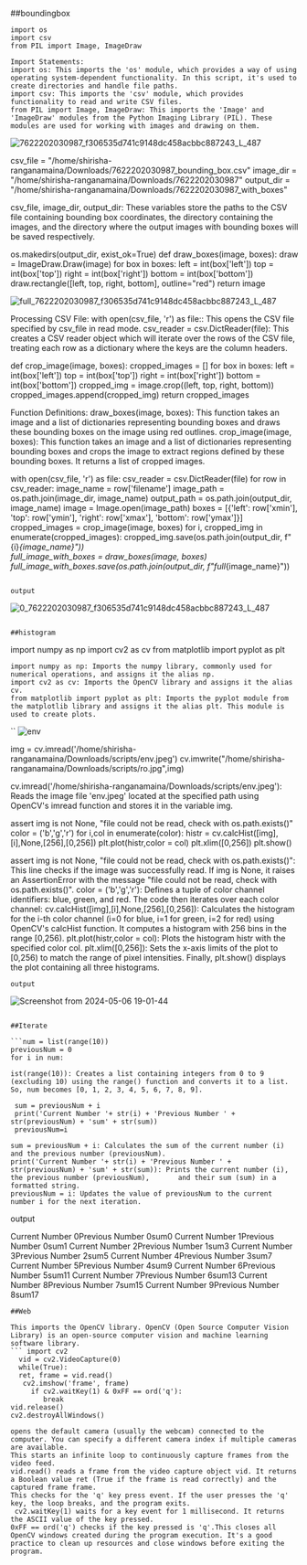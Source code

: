 ##boundingbox

```
import os
import csv
from PIL import Image, ImageDraw

Import Statements:
import os: This imports the 'os' module, which provides a way of using operating system-dependent functionality. In this script, it's used to create directories and handle file paths.
import csv: This imports the 'csv' module, which provides functionality to read and write CSV files.
from PIL import Image, ImageDraw: This imports the 'Image' and 'ImageDraw' modules from the Python Imaging Library (PIL). These modules are used for working with images and drawing on them.
```
![7622202030987_f306535d741c9148dc458acbbc887243_L_487](https://github.com/shirisharanganamaina/shiri/assets/169051602/34f47053-1c1a-4b37-8e96-68135cb3af05)

csv_file = "/home/shirisha-ranganamaina/Downloads/7622202030987_bounding_box.csv"
image_dir = "/home/shirisha-ranganamaina/Downloads/7622202030987"
output_dir = "/home/shirisha-ranganamaina/Downloads/7622202030987_with_boxes"

csv_file, image_dir, output_dir: These variables store the paths to the CSV file containing bounding box coordinates, the directory containing the images, and the directory where the output images with bounding boxes will be saved respectively.


os.makedirs(output_dir, exist_ok=True)
def draw_boxes(image, boxes):
    draw = ImageDraw.Draw(image)
    for box in boxes:
        left = int(box['left'])
        top = int(box['top'])
        right = int(box['right'])
        bottom = int(box['bottom'])
        draw.rectangle([left, top, right, bottom], outline="red")
    return image

![full_7622202030987_f306535d741c9148dc458acbbc887243_L_487](https://github.com/shirisharanganamaina/shiri/assets/169051602/0df0ad41-b551-4332-8cb9-818c02f77118)

Processing CSV File:
with open(csv_file, 'r') as file:: This opens the CSV file specified by csv_file in read mode.
csv_reader = csv.DictReader(file): This creates a CSV reader object which will iterate over the rows of the CSV file, treating each row as a dictionary where the keys are the column headers.

def crop_image(image, boxes):
    cropped_images = []
    for box in boxes:
        left = int(box['left'])
        top = int(box['top'])
        right = int(box['right'])
        bottom = int(box['bottom'])
        cropped_img = image.crop((left, top, right, bottom))
        cropped_images.append(cropped_img)
    return cropped_images

Function Definitions:
 draw_boxes(image, boxes): This function takes an image and a list of dictionaries representing bounding boxes and draws these bounding boxes on the image using red outlines.
crop_image(image, boxes): This function takes an image and a list of dictionaries representing bounding boxes and crops the image to extract regions defined by these bounding boxes. It returns a list of cropped images.

with open(csv_file, 'r') as file:
    csv_reader = csv.DictReader(file)
    for row in csv_reader:
        image_name = row['filename']
        image_path = os.path.join(image_dir, image_name)
        output_path = os.path.join(output_dir, image_name)
        image = Image.open(image_path)
        boxes = [{'left': row['xmin'], 'top': row['ymin'], 'right': row['xmax'], 'bottom': row['ymax']}]
        cropped_images = crop_image(image, boxes)
        for i, cropped_img in enumerate(cropped_images):
            cropped_img.save(os.path.join(output_dir, f"{i}_{image_name}"))  
        full_image_with_boxes = draw_boxes(image, boxes)
        full_image_with_boxes.save(os.path.join(output_dir, f"full_{image_name}"))
```

output
```
![0_7622202030987_f306535d741c9148dc458acbbc887243_L_487](https://github.com/shirisharanganamaina/shiri/assets/169051602/cff798f2-8a70-4e13-9f58-266696fbbafa)
```

##histogram

```
import numpy as np
import cv2 as cv
from matplotlib import pyplot as plt

    import numpy as np: Imports the numpy library, commonly used for numerical operations, and assigns it the alias np.
    import cv2 as cv: Imports the OpenCV library and assigns it the alias cv.
    from matplotlib import pyplot as plt: Imports the pyplot module from the matplotlib library and assigns it the alias plt. This module is used to create plots.
``
 ![env](https://github.com/shirisharanganamaina/shiri/assets/169051602/f5150ee2-7b3a-4d9a-a169-982e52b49c6e)

img = cv.imread('/home/shirisha-ranganamaina/Downloads/scripts/env.jpeg')
cv.imwrite("/home/shirisha-ranganamaina/Downloads/scripts/ro.jpg",img)

cv.imread('/home/shirisha-ranganamaina/Downloads/scripts/env.jpeg'): Reads the image file 'env.jpeg' located at the specified path using OpenCV's imread function and stores it in the variable img.


assert img is not None, "file could not be read, check with os.path.exists()"
color = ('b','g','r')
for i,col in enumerate(color):
 histr = cv.calcHist([img],[i],None,[256],[0,256])
 plt.plot(histr,color = col)
 plt.xlim([0,256])
plt.show()


 assert img is not None, "file could not be read, check with os.path.exists()": This line checks if the image was successfully read. If img is None, it raises an AssertionError with the message "file could not be read, check with os.path.exists()".
color = ('b','g','r'): Defines a tuple of color channel identifiers: blue, green, and red.
The code then iterates over each color channel:
cv.calcHist([img],[i],None,[256],[0,256]): Calculates the histogram for the i-th color channel (i=0 for blue, i=1 for green, i=2 for red) using OpenCV's calcHist function. It computes a histogram with 256 bins in the range [0,256).
 plt.plot(histr,color = col): Plots the histogram histr with the specified color col.
plt.xlim([0,256]): Sets the x-axis limits of the plot to [0,256) to match the range of pixel intensities.
Finally, plt.show() displays the plot containing all three histograms.

```
output
```
![Screenshot from 2024-05-06 19-01-44](https://github.com/shirisharanganamaina/shiri/assets/169051602/e36e8db2-b618-464b-97d6-c8eecc079561)
```

##Iterate

```num = list(range(10))
previousNum = 0
for i in num:

ist(range(10)): Creates a list containing integers from 0 to 9 (excluding 10) using the range() function and converts it to a list. So, num becomes [0, 1, 2, 3, 4, 5, 6, 7, 8, 9].

 sum = previousNum + i
 print('Current Number '+ str(i) + 'Previous Number ' + str(previousNum) + 'sum' + str(sum))
 previousNum=i

sum = previousNum + i: Calculates the sum of the current number (i) and the previous number (previousNum).
print('Current Number '+ str(i) + 'Previous Number ' + str(previousNum) + 'sum' + str(sum)): Prints the current number (i), the previous number (previousNum),       and their sum (sum) in a formatted string.
previousNum = i: Updates the value of previousNum to the current number i for the next iteration.
```

output

Current Number 0Previous Number 0sum0
Current Number 1Previous Number 0sum1
Current Number 2Previous Number 1sum3
Current Number 3Previous Number 2sum5
Current Number 4Previous Number 3sum7
Current Number 5Previous Number 4sum9
Current Number 6Previous Number 5sum11
Current Number 7Previous Number 6sum13
Current Number 8Previous Number 7sum15
Current Number 9Previous Number 8sum17
```
##Web

This imports the OpenCV library. OpenCV (Open Source Computer Vision Library) is an open-source computer vision and machine learning software library.
``` import cv2 
  vid = cv2.VideoCapture(0)
  while(True): 
  ret, frame = vid.read() 
   cv2.imshow('frame', frame) 
     if cv2.waitKey(1) & 0xFF == ord('q'): 
        break
vid.release() 
cv2.destroyAllWindows()

opens the default camera (usually the webcam) connected to the computer. You can specify a different camera index if multiple cameras are available.
This starts an infinite loop to continuously capture frames from the video feed.
vid.read() reads a frame from the video capture object vid. It returns a Boolean value ret (True if the frame is read correctly) and the captured frame frame.
This checks for the 'q' key press event. If the user presses the 'q' key, the loop breaks, and the program exits.
 cv2.waitKey(1) waits for a key event for 1 millisecond. It returns the ASCII value of the key pressed.
0xFF == ord('q') checks if the key pressed is 'q'.This closes all OpenCV windows created during the program execution. It's a good practice to clean up resources and close windows before exiting the program.
